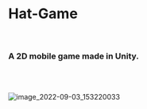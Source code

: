# Hat-Game

<br>

### A 2D mobile game made in Unity.

<br><br>

![image_2022-09-03_153220033](https://user-images.githubusercontent.com/41298893/188285347-da2775ca-cf51-4dc5-a8c1-d5f2a27f671b.png)
